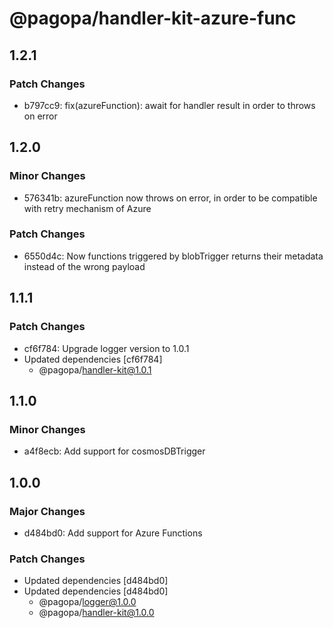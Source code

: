 # @pagopa/handler-kit-azure-func

## 1.2.1

### Patch Changes

- b797cc9: fix(azureFunction): await for handler result in order to throws on error

## 1.2.0

### Minor Changes

- 576341b: azureFunction now throws on error, in order to be compatible with retry mechanism of Azure

### Patch Changes

- 6550d4c: Now functions triggered by blobTrigger returns their metadata instead of the wrong payload

## 1.1.1

### Patch Changes

- cf6f784: Upgrade logger version to 1.0.1
- Updated dependencies [cf6f784]
  - @pagopa/handler-kit@1.0.1

## 1.1.0

### Minor Changes

- a4f8ecb: Add support for cosmosDBTrigger

## 1.0.0

### Major Changes

- d484bd0: Add support for Azure Functions

### Patch Changes

- Updated dependencies [d484bd0]
- Updated dependencies [d484bd0]
  - @pagopa/logger@1.0.0
  - @pagopa/handler-kit@1.0.0
